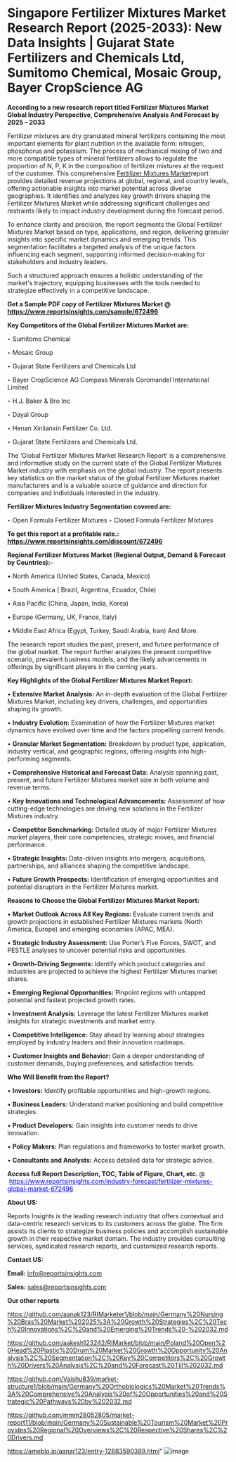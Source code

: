 # Singapore Fertilizer Mixtures Market Research Report (2025-2033): New Data Insights | Gujarat State Fertilizers and Chemicals Ltd, Sumitomo Chemical, Mosaic Group, Bayer CropScience AG

<strong>According to a new research report titled Fertilizer Mixtures Market Global Industry Perspective, Comprehensive Analysis And Forecast by 2025 – 2033</strong>

Fertilizer mixtures are dry granulated mineral fertilizers containing the most important elements for plant nutrition in the available form: nitrogen, phosphorus and potassium. The process of mechanical mixing of two and more compatible types of mineral fertilizers allows to regulate the proportion of N, P, K in the composition of fertilizer mixtures at the request of the customer. This comprehensive <a href=https://www.reportsinsights.com/sample/672496>Fertilizer Mixtures Market</a>report provides detailed revenue projections at global, regional, and country levels, offering actionable insights into market potential across diverse geographies. It identifies and analyzes key growth drivers shaping the Fertilizer Mixtures Market while addressing significant challenges and restraints likely to impact industry development during the forecast period.

To enhance clarity and precision, the report segments the Global Fertilizer Mixtures Market based on type, applications, and region, delivering granular insights into specific market dynamics and emerging trends. This segmentation facilitates a targeted analysis of the unique factors influencing each segment, supporting informed decision-making for stakeholders and industry leaders.

Such a structured approach ensures a holistic understanding of the market's trajectory, equipping businesses with the tools needed to strategize effectively in a competitive landscape.

<strong>Get a Sample PDF copy of Fertilizer Mixtures Market </strong><strong>@<a href=https://www.reportsinsights.com/sample/672496 style=color:#0000ff;> https://www.reportsinsights.com/sample/672496</a></strong></font>

<strong>Key Competitors of the Global Fertilizer Mixtures Market are:</strong>

‣ Sumitomo Chemical

‣ Mosaic Group

‣ Gujarat State Fertilizers and Chemicals Ltd

‣ Bayer CropScience AG Compass Minerals Coromandel International Limited

‣ H.J. Baker & Bro Inc

‣ Dayal Group

‣ Henan Xinlianxin Fertilizer Co. Ltd.

‣ Gujarat State Fertilizers and Chemicals Ltd.

The ‘Global Fertilizer Mixtures Market Research Report’ is a comprehensive and informative study on the current state of the Global Fertilizer Mixtures Market industry with emphasis on the global industry. The report presents key statistics on the market status of the global Fertilizer Mixtures market manufacturers and is a valuable source of guidance and direction for companies and individuals interested in the industry.

<strong>Fertilizer Mixtures Industry Segmentation covered are:</strong>

‣ Open Formula Fertilizer Mixtures
‣ Closed Formula Fertilizer Mixtures

<strong>To get this report at a profitable rate.: <a href=https://www.reportsinsights.com/discount/672496 style=color:#0000ff;>https://www.reportsinsights.com/discount/672496</a></strong></font>

<strong>Regional Fertilizer Mixtures Market (Regional Output, Demand &amp; Forecast by Countries):-</strong>

• North America (United States, Canada, Mexico)

• South America ( Brazil, Argentina, Ecuador, Chile)

• Asia Pacific (China, Japan, India, Korea)

• Europe (Germany, UK, France, Italy)

• Middle East Africa (Egypt, Turkey, Saudi Arabia, Iran) And More.

The research report studies the past, present, and future performance of the global market. The report further analyzes the present competitive scenario, prevalent business models, and the likely advancements in offerings by significant players in the coming years.

<strong>Key Highlights of the Global Fertilizer Mixtures Market Report:</strong>

• <strong>Extensive Market Analysis:</strong> An in-depth evaluation of the Global Fertilizer Mixtures Market, including key drivers, challenges, and opportunities shaping its growth.

• <strong>Industry Evolution:</strong> Examination of how the Fertilizer Mixtures market dynamics have evolved over time and the factors propelling current trends.

• <strong>Granular Market Segmentation:</strong> Breakdown by product type, application, industry vertical, and geographic regions, offering insights into high-performing segments.

• <strong>Comprehensive Historical and Forecast Data:</strong> Analysis spanning past, present, and future Fertilizer Mixtures market size in both volume and revenue terms.

• <strong>Key Innovations and Technological Advancements:</strong> Assessment of how cutting-edge technologies are driving new solutions in the Fertilizer Mixtures industry.

• <strong>Competitor Benchmarking:</strong> Detailed study of major Fertilizer Mixtures market players, their core competencies, strategic moves, and financial performance.

• <strong>Strategic Insights:</strong> Data-driven insights into mergers, acquisitions, partnerships, and alliances shaping the competitive landscape.

• <strong>Future Growth Prospects:</strong> Identification of emerging opportunities and potential disruptors in the Fertilizer Mixtures market.

<strong>Reasons to Choose the Global Fertilizer Mixtures Market Report:</strong>

• <strong>Market Outlook Across All Key Regions:</strong> Evaluate current trends and growth projections in established Fertilizer Mixtures markets (North America, Europe) and emerging economies (APAC, MEA).

• <strong>Strategic Industry Assessment:</strong> Use Porter’s Five Forces, SWOT, and PESTLE analyses to uncover potential risks and opportunities.

• <strong>Growth-Driving Segments:</strong> Identify which product categories and industries are projected to achieve the highest Fertilizer Mixtures market shares.

• <strong>Emerging Regional Opportunities:</strong> Pinpoint regions with untapped potential and fastest projected growth rates.

• <strong>Investment Analysis:</strong> Leverage the latest Fertilizer Mixtures market insights for strategic investments and market entry.

• <strong>Competitive Intelligence:</strong> Stay ahead by learning about strategies employed by industry leaders and their innovation roadmaps.

• <strong>Customer Insights and Behavior:</strong> Gain a deeper understanding of customer demands, buying preferences, and satisfaction trends.

<strong>Who Will Benefit from the Report?</strong>

• <strong>Investors:</strong> Identify profitable opportunities and high-growth regions.

• <strong>Business Leaders:</strong> Understand market positioning and build competitive strategies.

• <strong>Product Developers:</strong> Gain insights into customer needs to drive innovation.

• <strong>Policy Makers:</strong> Plan regulations and frameworks to foster market growth.

• <strong>Consultants and Analysts:</strong> Access detailed data for strategic advice.
</ul>
<strong>Access full Report Description, TOC, Table of Figure, Chart, etc. </strong>@  <a href=https://www.reportsinsights.com/industry-forecast/fertilizer-mixtures-global-market-672496 style=color:#0000ff;>https://www.reportsinsights.com/industry-forecast/fertilizer-mixtures-global-market-672496</a></font>

<strong><strong>About US</strong>:</strong>

Reports Insights is the leading research industry that offers contextual and data-centric research services to its customers across the globe. The firm assists its clients to strategize business policies and accomplish sustainable growth in their respective market domain. The industry provides consulting services, syndicated research reports, and customized research reports.

<strong>Contact US:</strong>

<p class=""""><b>Email:</b> <a href=mailto:info@reportsinsights.com>info@reportsinsights.com</a></p>
<p class=""""><b>Sales:</b> <a href=mailto:sales@reportsinsights.com>sales@reportsinsights.com</a></p>

<strong>Our other reports</strong>

<a href=https://github.com/aanak123/RIMarketer1/blob/main/Germany%20Nursing%20Bras%20Market%202025%3A%20Growth%20Strategies%2C%20Tech%20Innovations%2C%20and%20Emerging%20Trends%20-%202032.md>https://github.com/aanak123/RIMarketer1/blob/main/Germany%20Nursing%20Bras%20Market%202025%3A%20Growth%20Strategies%2C%20Tech%20Innovations%2C%20and%20Emerging%20Trends%20-%202032.md</a>

<a href=https://github.com/aakesh123242/RIMarket/blob/main/Poland%20Open%20Head%20Plastic%20Drum%20Market%20Growth%20Opportunity%20Analysis%2C%20Segmentation%2C%20Key%20Competitors%2C%20Growth%20Drivers%20Analysis%2C%20and%20Forecast%20Till%202032.md>https://github.com/aakesh123242/RIMarket/blob/main/Poland%20Open%20Head%20Plastic%20Drum%20Market%20Growth%20Opportunity%20Analysis%2C%20Segmentation%2C%20Key%20Competitors%2C%20Growth%20Drivers%20Analysis%2C%20and%20Forecast%20Till%202032.md</a>

<a href=https://github.com/Vaishu839/market-structure1/blob/main/Germany%20Orthobiologics%20Market%20Trends%3A%20Comprehensive%20Analysis%20of%20Opportunities%20and%20Strategic%20Pathways%20by%202032.md>https://github.com/Vaishu839/market-structure1/blob/main/Germany%20Orthobiologics%20Market%20Trends%3A%20Comprehensive%20Analysis%20of%20Opportunities%20and%20Strategic%20Pathways%20by%202032.md</a>

<a href=https://github.com/mmm28052805/market-report11/blob/main/Germany%20Sustainable%20Tourism%20Market%20Provides%20Regional%20Overviews%2C%20Respective%20Shares%2C%20Drivers.md>https://github.com/mmm28052805/market-report11/blob/main/Germany%20Sustainable%20Tourism%20Market%20Provides%20Regional%20Overviews%2C%20Respective%20Shares%2C%20Drivers.md</a>

<a href=https://ameblo.jp/aanar123/entry-12883590389.html>https://ameblo.jp/aanar123/entry-12883590389.html</a>"
![image](https://github.com/user-attachments/assets/6207b6dc-5593-4f8c-bbe7-00134640c98f)

